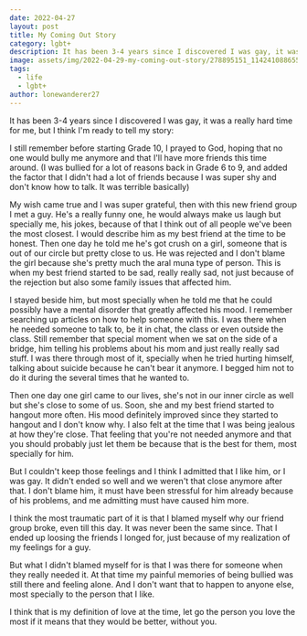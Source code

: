 ```yaml
---
date: 2022-04-27 
layout: post
title: My Coming Out Story
category: lgbt+
description: It has been 3-4 years since I discovered I was gay, it was a really hard time for me, but I think I'm ready to tell my story
image: assets/img/2022-04-29-my-coming-out-story/278895151_1142410886554896_3058577843938228427_n.jpg
tags:
  - life
  - lgbt+
author: lonewanderer27
---
```


It has been 3-4 years since I discovered I was gay, it was a really hard time for me, but I think I'm ready to tell my story:

I still remember before starting Grade 10, I prayed to God, hoping that no one would bully me anymore and that I'll have more friends this time around. (I was bullied for a lot of reasons back in Grade 6 to 9, and added the factor that I didn't had a lot of friends because I was super shy and don't know how to talk. It was terrible basically)

My wish came true and I was super grateful, then with this new friend group I met a guy. He's a really funny one, he would always make us laugh but specially me, his jokes, because of that I think out of all people we've been the most closest. I would describe him as my best friend at the time to be honest.
Then one day he told me he's got crush on a girl, someone that is out of our circle but pretty close to us. He was rejected and I don't blame the girl because she's pretty much the aral muna type of person. This is when my best friend started to be sad, really really sad, not just because of the rejection but also some family issues that affected him.

I stayed beside him, but most specially when he told me that he could possibly have a mental disorder that greatly affected his mood. I remember searching up articles on how to help someone with this. I was there when he needed someone to talk to, be it in chat, the class or even outside the class. Still remember that special moment when we sat on the side of a bridge, him telling his problems about his mom and just really really sad stuff. I was there through most of it, specially when he tried hurting himself, talking about suicide because he can't bear it anymore. I begged him not to do it during the several times that he wanted to.

Then one day one girl came to our lives, she's not in our inner circle as well but she's close to some of us. Soon, she and my best friend started to hangout more often. His mood definitely improved since they started to hangout and I don't know why. I also felt at the time that I was being jealous at how they're close. That feeling that you're not needed anymore and that you should probably just let them be because that is the best for them, most specially for him.

But I couldn't keep those feelings and I think I admitted that I like him, or I was gay. It didn't ended so well and we weren't that close anymore after that. I don't blame him, it must have been stressful for him already because of his problems, and me admitting must have caused him more. 

I think the most traumatic part of it is that I blamed myself why our friend group broke, even till this day. It was never been the same since. That I ended up loosing the friends I longed for, just because of my realization of my feelings for a guy.

But what I didn't blamed myself for is that I was there for someone when they really needed it. At that time my painful memories of being bullied was still there and feeling alone. And I don't want that to happen to anyone else, most specially to the person that I like. 

I think that is my definition of love at the time, let go the person you love the most if it means that they would be better, without you.